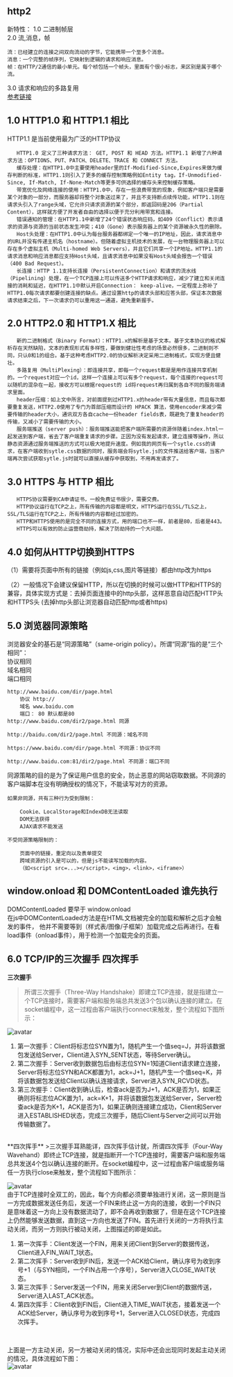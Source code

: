 ## http2
新特性：
1.0 二进制帧层 <br>
2.0 流,消息，帧
``` 
流：已经建立的连接之间双向流动的字节，它能携带一个至多个消息。
消息：一个完整的帧序列，它映射到逻辑的请求和响应消息。
帧：在HTTP/2通信的最小单元。每个桢包括一个帧头，里面有个很小标志，来区别是属于哪个流。

```
3.0 请求和响应的多路复用<br>
[参考链接](https://www.jianshu.com/p/67c541a421f9)  

## 1.0 HTTP1.0 和 HTTP1.1 相比
HTTP1.1 是当前使用最为广泛的HTTP协议
``` 
   HTTP1.0 定义了三种请求方法： GET, POST 和 HEAD 方法。HTTP1.1 新增了六种请求方法：OPTIONS、PUT、PATCH、DELETE、TRACE 和 CONNECT 方法。
   缓存处理：在HTTP1.0中主要使用header里的If-Modified-Since,Expires来做为缓存判断的标准，HTTP1.1则引入了更多的缓存控制策略例如Entity tag，If-Unmodified-Since, If-Match, If-None-Match等更多可供选择的缓存头来控制缓存策略。
   带宽优化及网络连接的使用：HTTP1.0中，存在一些浪费带宽的现象，例如客户端只是需要某个对象的一部分，而服务器却将整个对象送过来了，并且不支持断点续传功能，HTTP1.1则在请求头引入了range头域，它允许只请求资源的某个部分，即返回码是206（Partial Content），这样就方便了开发者自由的选择以便于充分利用带宽和连接。
   错误通知的管理：在HTTP1.1中新增了24个错误状态响应码，如409（Conflict）表示请求的资源与资源的当前状态发生冲突；410（Gone）表示服务器上的某个资源被永久性的删除。
   Host头处理：在HTTP1.0中认为每台服务器都绑定一个唯一的IP地址，因此，请求消息中的URL并没有传递主机名（hostname）。但随着虚拟主机技术的发展，在一台物理服务器上可以存在多个虚拟主机（Multi-homed Web Servers），并且它们共享一个IP地址。HTTP1.1的请求消息和响应消息都应支持Host头域，且请求消息中如果没有Host头域会报告一个错误（400 Bad Request）。
   长连接：HTTP 1.1支持长连接（PersistentConnection）和请求的流水线（Pipelining）处理，在一个TCP连接上可以传送多个HTTP请求和响应，减少了建立和关闭连接的消耗和延迟，在HTTP1.1中默认开启Connection： keep-alive，一定程度上弥补了HTTP1.0每次请求都要创建连接的缺点。通过设置http的请求头部和应答头部，保证本次数据请求结束之后，下一次请求仍可以重用这一通道，避免重新握手。
```

## 2.0  HTTP2.0 和 HTTP1.X 相比
``` 
   新的二进制格式（Binary Format）：HTTP1.x的解析是基于文本。基于文本协议的格式解析存在天然缺陷，文本的表现形式有多样性，要做到健壮性考虑的场景必然很多，二进制则不同，只认0和1的组合。基于这种考虑HTTP2.0的协议解析决定采用二进制格式，实现方便且健壮。
   多路复用（MultiPlexing）：即连接共享，即每一个request都是是用作连接共享机制的。一个request对应一个id，这样一个连接上可以有多个request，每个连接的request可以随机的混杂在一起，接收方可以根据request的 id将request再归属到各自不同的服务端请求里面。
   header压缩：如上文中所言，对前面提到过HTTP1.x的header带有大量信息，而且每次都要重复发送，HTTP2.0使用了专门为首部压缩而设计的 HPACK 算法，使用encoder来减少需要传输的header大小，通讯双方各自cache一份header fields表，既避免了重复header的传输，又减小了需要传输的大小。
   服务端推送（server push）：服务端推送能把客户端所需要的资源伴随着index.html一起发送到客户端，省去了客户端重复请求的步骤。正因为没有发起请求，建立连接等操作，所以静态资源通过服务端推送的方式可以极大地提升速度。例如我的网页有一个sytle.css的请求，在客户端收到sytle.css数据的同时，服务端会将sytle.js的文件推送给客户端，当客户端再次尝试获取sytle.js时就可以直接从缓存中获取到，不用再发请求了。
```
## 3.0 HTTPS 与 HTTP 相比
``` 
   HTTPS协议需要到CA申请证书，一般免费证书很少，需要交费。
   HTTP协议运行在TCP之上，所有传输的内容都是明文，HTTPS运行在SSL/TLS之上，SSL/TLS运行在TCP之上，所有传输的内容都经过加密的。
   HTTP和HTTPS使用的是完全不同的连接方式，用的端口也不一样，前者是80，后者是443。
   HTTPS可以有效的防止运营商劫持，解决了防劫持的一个大问题。
```

## 4.0 如何从HTTP切换到HTTPS
（1）需要将页面中所有的链接（例如js,css,图片等链接）都由http改为https

（2）一般情况下会建议保留HTTP，所以在切换的时候可以做HTTP和HTTPS的兼容，具体实现方式是：去掉页面连接中的http头部，这样恶意自动匹配HTTP头和HTTPS头
    (去掉http头部让浏览器自动匹配http或者https)

## 5.0 浏览器同源策略
浏览器安全的基石是“同源策略”（same-origin policy）。所谓“同源”指的是“三个相同”：
<br>
协议相同
<br>
域名相同
<br>
端口相同
``` 
http://www.baidu.com/dir/page.html
    协议 http://
    域名 www.baidu.com
    端口： 80 默认都是80 
http://www.baidu.com/dir2/page.html 同源

http://baidu.com/dir2/page.html 不同源：域名不同

https://www.baidu.com/dir/page.html 不同源：协议不同

http://www.baidu.com:81/dir2/page.html 不同源：端口不同
```
同源策略的目的是为了保证用户信息的安全，防止恶意的网站窃取数据。不同源的客户端脚本在没有明确授权的情况下，不能读写对方的资源。
<br>
``` 
如果非同源，共有三种行为受到限制：

    Cookie、LocalStorage和IndexDB无法读取
    DOM无法获得
    AJAX请求不能发送

不受同源策略限制的：

    页面中的链接，重定向以及表单提交
    跨域资源的引入是可以的，但是js不能读写加载的内容。
    （如<script src=...></script>，<img>，<link>，<iframe>）
```

## window.onload 和 DOMContentLoaded 谁先执行
   DOMContentLoaded 要早于 window.onload <br>
   在js中DOMContentLoaded方法是在HTML文档被完全的加载和解析之后才会触发的事件，
   他并不需要等到（样式表/图像/子框架）加载完成之后再进行。在看load事件（onload事件），用于检测一个加载完全的页面。<br>
   
## 6.0 TCP/IP的三次握手 四次挥手
**三次握手**
>所谓三次握手（Three-Way Handshake）即建立TCP连接，就是指建立一个TCP连接时，需要客户端和服务端总共发送3个包以确认连接的建立。在socket编程中，这一过程由客户端执行connect来触发，整个流程如下图所示：

![avatar](/images/http/tcp1.png)
1. 第一次握手：Client将标志位SYN置为1，随机产生一个值seq=J，并将该数据包发送给Server，Client进入SYN_SENT状态，等待Server确认。
2. 第二次握手：Server收到数据包后由标志位SYN=1知道Client请求建立连接，Server将标志位SYN和ACK都置为1，ack=J+1，随机产生一个值seq=K，并将该数据包发送给Client以确认连接请求，Server进入SYN_RCVD状态。
3. 第三次握手：Client收到确认后，检查ack是否为J+1，ACK是否为1，如果正确则将标志位ACK置为1，ack=K+1，并将该数据包发送给Server，Server检查ack是否为K+1，ACK是否为1，如果正确则连接建立成功，Client和Server进入ESTABLISHED状态，完成三次握手，随后Client与Server之间可以开始传输数据了。
<br>
**四次挥手**
>三次握手耳熟能详，四次挥手估计就，所谓四次挥手（Four-Way Wavehand）即终止TCP连接，就是指断开一个TCP连接时，需要客户端和服务端总共发送4个包以确认连接的断开。在socket编程中，这一过程由客户端或服务端任一方执行close来触发，整个流程如下图所示：


![avatar](/images/http/tcp2.png)
<br>
由于TCP连接时全双工的，因此，每个方向都必须要单独进行关闭，这一原则是当一方完成数据发送任务后，发送一个FIN来终止这一方向的连接，收到一个FIN只是意味着这一方向上没有数据流动了，即不会再收到数据了，但是在这个TCP连接上仍然能够发送数据，直到这一方向也发送了FIN。首先进行关闭的一方将执行主动关闭，而另一方则执行被动关闭，上图描述的即是如此。
1. 第一次挥手：Client发送一个FIN，用来关闭Client到Server的数据传送，Client进入FIN_WAIT_1状态。
2. 第二次挥手：Server收到FIN后，发送一个ACK给Client，确认序号为收到序号+1（与SYN相同，一个FIN占用一个序号），Server进入CLOSE_WAIT状态。
3. 第三次挥手：Server发送一个FIN，用来关闭Server到Client的数据传送，Server进入LAST_ACK状态。
4. 第四次挥手：Client收到FIN后，Client进入TIME_WAIT状态，接着发送一个ACK给Server，确认序号为收到序号+1，Server进入CLOSED状态，完成四次挥手。
<br>

上面是一方主动关闭，另一方被动关闭的情况，实际中还会出现同时发起主动关闭的情况，具体流程如下图：
<br>
![avatar](/images/http/tcp3.png)





